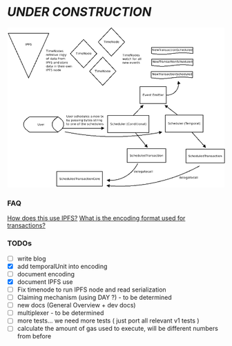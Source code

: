 # _UNDER CONSTRUCTION_

![](eacv2.png)

### FAQ
[How does this use IPFS?](ipfs.txt)
[What is the encoding format used for transactions?](encoding.txt)

### TODOs
 - [ ] write blog
 - [X] add temporalUnit into encoding
 - [ ] document encoding
 - [X] document IPFS use
 - [ ] Fix timenode to run IPFS node and read serialization
 - [ ] Claiming mechanism (using DAY ?) - to be determined
 - [ ] new docs (General Overview + dev docs)
 - [ ] multiplexer - to be determined
 - [ ] more tests... we need more tests ( just port all relevant v1 tests )
 - [ ] calculate the amount of gas used to execute, will be different numbers from before
